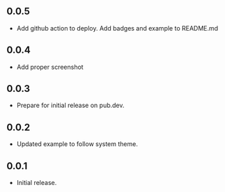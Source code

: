 ## 0.0.5

* Add github action to deploy. Add badges and example to README.md

## 0.0.4

* Add proper screenshot

## 0.0.3

* Prepare for initial release on pub.dev.

## 0.0.2

* Updated example to follow system theme.

## 0.0.1

* Initial release.
